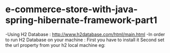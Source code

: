 # e-commerce-store-with-java-spring-hibernate-framework-part1
-Using H2 Database : http://www.h2database.com/html/main.html
<bean id="dataSource" class="org.springframework.jdbc.datasource.DriverManagerDataSource">
    <property name="driverClassName" value="org.h2.Driver" />
    <property name="url" value="jdbc:h2:tcp://localhost/~/test" />
    <property name="username" value="sa" />
    <property name="password" value="" />
</bean>
-In order to run H2 Database on your machine :
First you have to install it
Second set the url property from your h2 local machine
eg: <property name="url" value="jdbc:h2:tcp://localhost/~/test" />
